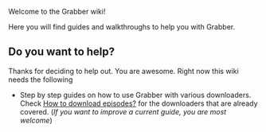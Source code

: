 Welcome to the Grabber wiki!

Here you will find guides and walkthroughs to help you with Grabber.

## Do you want to help?
Thanks for deciding to help out. You are awesome. Right now this wiki needs the following
* Step by step guides on how to use Grabber with various downloaders. Check [How to download episodes?](https://github.com/lap00zza/Grabber/wiki/How-to-download-episodes%3F) for the downloaders that are already covered. (*If you want to improve a current guide, you are most welcome*)
